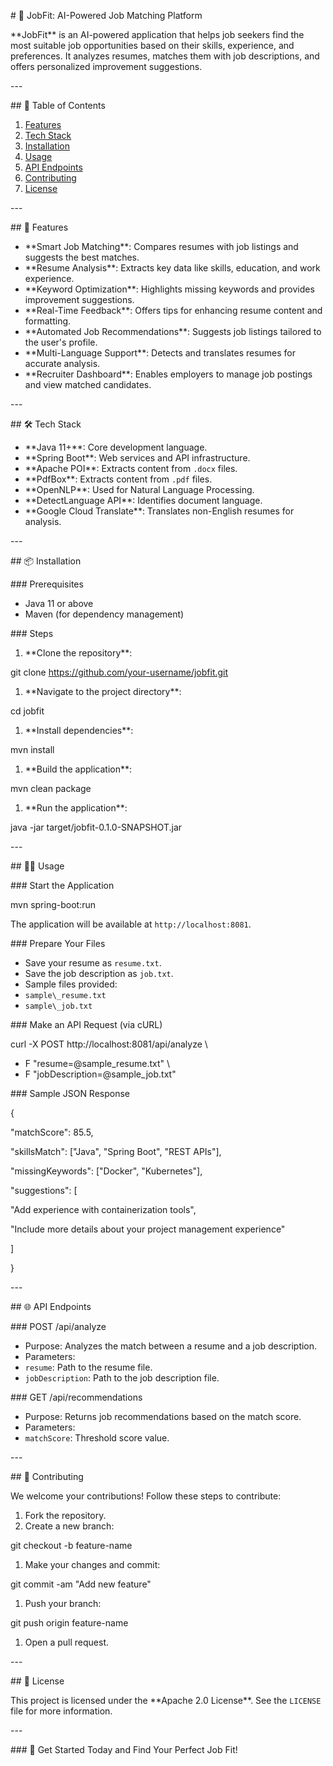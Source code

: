 \# 💼 JobFit: AI-Powered Job Matching Platform

\*\*JobFit\*\* is an AI-powered application that helps job seekers find the most suitable job opportunities based on their skills, experience, and preferences. It analyzes resumes, matches them with job descriptions, and offers personalized improvement suggestions.

\---

\## 📑 Table of Contents

1. [Features](#features)
1. [Tech Stack](#tech-stack)
1. [Installation](#installation)
1. [Usage](#usage)
1. [API Endpoints](#api-endpoints)
1. [Contributing](#contributing)
1. [License](#license)

\---

\## 🚀 Features

- \*\*Smart Job Matching\*\*: Compares resumes with job listings and suggests the best matches.
- \*\*Resume Analysis\*\*: Extracts key data like skills, education, and work experience.
- \*\*Keyword Optimization\*\*: Highlights missing keywords and provides improvement suggestions.
- \*\*Real-Time Feedback\*\*: Offers tips for enhancing resume content and formatting.
- \*\*Automated Job Recommendations\*\*: Suggests job listings tailored to the user's profile.
- \*\*Multi-Language Support\*\*: Detects and translates resumes for accurate analysis.
- \*\*Recruiter Dashboard\*\*: Enables employers to manage job postings and view matched candidates.

\---

\## 🛠️ Tech Stack

- \*\*Java 11+\*\*: Core development language.
- \*\*Spring Boot\*\*: Web services and API infrastructure.
- \*\*Apache POI\*\*: Extracts content from `.docx` files.
- \*\*PdfBox\*\*: Extracts content from `.pdf` files.
- \*\*OpenNLP\*\*: Used for Natural Language Processing.
- \*\*DetectLanguage API\*\*: Identifies document language.
- \*\*Google Cloud Translate\*\*: Translates non-English resumes for analysis.

\---

\## 📦 Installation

\### Prerequisites

- Java 11 or above
- Maven (for dependency management)

\### Steps

1. \*\*Clone the repository\*\*:

git clone https://github.com/your-username/jobfit.git

1. \*\*Navigate to the project directory\*\*:

cd jobfit

1. \*\*Install dependencies\*\*:

mvn install

1. \*\*Build the application\*\*:

mvn clean package

1. \*\*Run the application\*\*:

java -jar target/jobfit-0.1.0-SNAPSHOT.jar

\---

\## 🧑‍💻 Usage

\### Start the Application

mvn spring-boot:run

The application will be available at `http://localhost:8081`.

\### Prepare Your Files

- Save your resume as `resume.txt`.
- Save the job description as `job.txt`.
- Sample files provided:
- `sample\_resume.txt`
- `sample\_job.txt`

\### Make an API Request (via cURL)

curl -X POST http://localhost:8081/api/analyze \

- F "resume=@sample\_resume.txt" \
- F "jobDescription=@sample\_job.txt"

\### Sample JSON Response

{

"matchScore": 85.5,

"skillsMatch": ["Java", "Spring Boot", "REST APIs"],

"missingKeywords": ["Docker", "Kubernetes"],

"suggestions": [

"Add experience with containerization tools",

"Include more details about your project management experience"

]

}

\---

\## 🌐 API Endpoints

\### POST /api/analyze

- Purpose: Analyzes the match between a resume and a job description.
- Parameters:
- `resume`: Path to the resume file.
- `jobDescription`: Path to the job description file.

\### GET /api/recommendations

- Purpose: Returns job recommendations based on the match score.
- Parameters:
- `matchScore`: Threshold score value.

\---

\## 🤝 Contributing

We welcome your contributions! Follow these steps to contribute:

1. Fork the repository.
1. Create a new branch:

git checkout -b feature-name

1. Make your changes and commit:

git commit -am "Add new feature"

1. Push your branch:

git push origin feature-name

1. Open a pull request.

\---

\## 📄 License

This project is licensed under the \*\*Apache 2.0 License\*\*. See the `LICENSE` file for more information.

\---

\### 🚀 Get Started Today and Find Your Perfect Job Fit!
